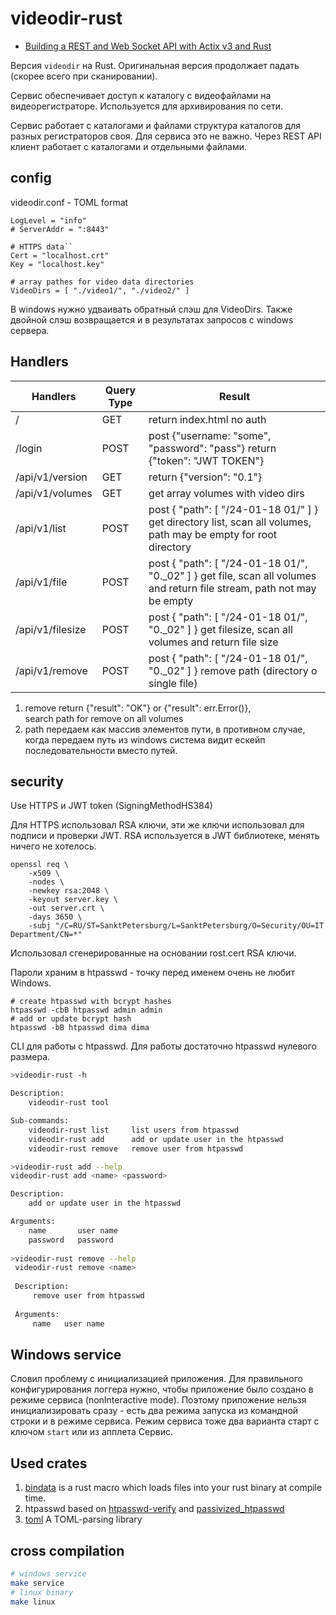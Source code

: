 videodir-rust
=============

* [Building a REST and Web Socket API with Actix v3 and Rust](https://agmprojects.com/blog/building-a-rest-and-web-socket-api-with-actix.html)

Версия `videodir` на Rust. Оригинальная версия продолжает
падать (скорее всего при сканировании).

Сервис обеспечивает доступ к каталогу с видеофайлами на видеорегистраторе.
Используется для архивирования по сети.

Сервис работает с каталогами и файлами структура каталогов для разных регистраторов своя.
Для сервиса это не важно. Через REST API клиент работает
с каталогами и отдельными файлами.

config
------

videodir.conf - TOML format

    LogLevel = "info"
    # ServerAddr = ":8443"
    
    # HTTPS data``
    Cert = "localhost.crt"
    Key = "localhost.key"
    
    # array pathes for video data directories
    VideoDirs = [ "./video1/", "./video2/" ]

В windows нужно удваивать обратный слэш для VideoDirs.
Также двойной слэш возвращается и в результатах запросов с windows
сервера.

Handlers
--------

| Handlers         | Query Type | Result                                                                                                                   |
|------------------|------------|--------------------------------------------------------------------------------------------------------------------------|
| /                | GET        | return index.html no auth                                                                                                |
| /login           | POST       | post {"username: "some", "password": "pass"} return {"token": "JWT TOKEN"}                                               |
| /api/v1/version  | GET        | return {"version": "0.1"}                                                                                                |
| /api/v1/volumes  | GET        | get array volumes with video dirs                                                                                        |
| /api/v1/list     | POST       | post { "path": [ "/24-01-18 01/" ] } get directory list, scan all volumes, path may be empty for root directory          |
| /api/v1/file     | POST       | post { "path": [ "/24-01-18 01/", "0._02" ] } get file, scan all volumes and return file stream, path not may be empty   |
| /api/v1/filesize | POST       | post { "path": [ "/24-01-18 01/", "0._02" ] } get filesize, scan all volumes and return file size                        |
| /api/v1/remove   | POST       | post { "path": [ "/24-01-18 01/", "0._02" ] } remove path (directory o single file)                                      |

1. remove return {"result": "OK"} or {"result": err.Error()},<br/> search path for remove on all volumes
2. path передаем как массив элементов пути, в противном случае, когда
   передаем путь из windows система видит ескейп последовательности
   вместо путей.

security
--------

Use HTTPS и JWT token (SigningMethodHS384)

Для HTTPS использовал RSA ключи, эти же ключи использовал для
подписи и проверки JWT. RSA используется в JWT библиотеке,
менять ничего не хотелось.

    openssl req \
        -x509 \
        -nodes \
        -newkey rsa:2048 \
        -keyout server.key \
        -out server.crt \
        -days 3650 \
        -subj "/C=RU/ST=SanktPetersburg/L=SanktPetersburg/O=Security/OU=IT Department/CN=*"

Использовал сгенерированные на основании rost.cert RSA ключи.

Пароли храним в htpasswd - точку перед именем очень не любит Windows.

    # create htpasswd with bcrypt hashes
    htpasswd -cbB htpasswd admin admin
    # add or update bcrypt hash
    htpasswd -bB htpasswd dima dima

CLI для работы с htpasswd. Для работы достаточно htpasswd нулевого размера.

```bash
>videodir-rust -h

Description:
    videodir-rust tool

Sub-commands:
    videodir-rust list     list users from htpasswd
    videodir-rust add      add or update user in the htpasswd
    videodir-rust remove   remove user from htpasswd

>videodir-rust add --help
videodir-rust add <name> <password>

Description:
    add or update user in the htpasswd

Arguments:
    name       user name
    password   password
    
>videodir-rust remove --help
 videodir-rust remove <name>
 
 Description:
     remove user from htpasswd
 
 Arguments:
     name   user name
```

Windows service
---------------

Словил проблему с инициализацией приложения. Для правильного конфигурирования
логгера нужно, чтобы приложение было создано в режиме сервиса (nonInteractive mode).
Поэтому приложение нельзя инициализировать сразу - есть два режима
запуска из командной строки и в режиме сервиса. Режим сервиса тоже два варианта
старт с ключом `start` или из апплета Сервис. 

Used crates
-----------

1. [bindata](https://github.com/glassbearInc/rs-bindata)  is a rust macro which loads files into your rust binary at compile time.
2. htpasswd based on [htpasswd-verify](https://github.com/aQaTL/htpasswd-verify) and
   [passivized_htpasswd](https://github.com/iamjpotts/passivized_htpasswd)
3. [toml](https://github.com/toml-rs/toml/tree/main/crates/toml) A TOML-parsing library


cross compilation
-----------------

```bash
# windows service
make service
# linux binary
make linux
```
